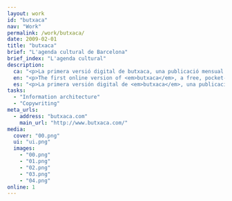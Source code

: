 ```yaml
---
layout: work
id: "butxaca"
nav: "Work"
permalink: /work/butxaca/
date: 2009-02-01
title: "butxaca"
brief: "L'agenda cultural de Barcelona"
brief_index: "L'agenda cultural"
description:
  ca: "<p>La primera versió digital de butxaca, una publicació mensual gratuïta que detalla cada mes l'agenda cultural de Barcelona.</p>"
  en: "<p>The first online version of <em>butxaca</em>, a free, pocket-sized publication detailing the cultural agenda of Barcelona.</p>"
  es: "<p>La primera versión digital de <em>butxaca</em>, una publicación mensual gratuita que detalla cada mes la agenda cultural de Barcelona.</p>"
tasks:
  - "Information architecture"
  - "Copywriting"
meta_urls:
  - address: "butxaca.com"
    main_url: "http://www.butxaca.com/"
media:
  cover: "00.png"
  ui: "ui.png"
  images:
    - "00.png"
    - "01.png"
    - "02.png"
    - "03.png"
    - "04.png"
online: 1
---
```

